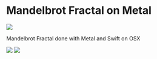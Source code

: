 
# Mandelbrot Fractal on Metal

![](http://cl.ly/121A312i2Y2u/mtl.png)

Mandelbrot Fractal done with Metal and Swift on OSX


![](http://cl.ly/1m3h1S1z1Z1w/DXLldZL9e3.gif)
![](http://i.imgur.com/Mj2iT9d.gif)


